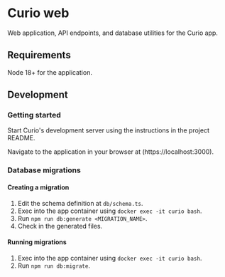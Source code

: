 # Curio web
Web application, API endpoints, and database utilities for the Curio app.

## Requirements
Node 18+ for the application.

## Development
### Getting started
Start Curio's development server using the instructions in the project README.

Navigate to the application in your browser at (https://localhost:3000).

### Database migrations
#### Creating a migration
1. Edit the schema definition at `db/schema.ts`.
2. Exec into the app container using `docker exec -it curio bash`.
3. Run `npm run db:generate <MIGRATION_NAME>`.
4. Check in the generated files.

#### Running migrations
1. Exec into the app container using `docker exec -it curio bash`.
2. Run `npm run db:migrate`.